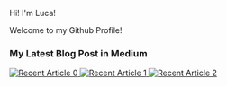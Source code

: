 Hi! I'm Luca!

Welcome to my Github Profile!

### My Latest Blog Post in Medium 

<!--
**4TINI/4TINI** is a ✨ _special_ ✨ repository because its `README.md` (this file) appears on your GitHub profile.

Here are some ideas to get you started:

- 🔭 I’m currently working on ...
- 🌱 I’m currently learning ...
- 👯 I’m looking to collaborate on ...
- 🤔 I’m looking for help with ...
- 💬 Ask me about ...
- 📫 How to reach me: ...
- 😄 Pronouns: ...
- ⚡ Fun fact: ...
-->



<a target="_blank" href="https://github-readme-medium-recent-article.vercel.app/medium/@luca4tini/0"><img src="https://github-readme-medium-recent-article.vercel.app/medium/@luca4tini/0" alt="Recent Article 0"> 
<a target="_blank" href="https://github-readme-medium-recent-article.vercel.app/medium/@luca4tini/1"><img src="https://github-readme-medium-recent-article.vercel.app/medium/@luca4tini/1" alt="Recent Article 1"> 
<a target="_blank" href="https://github-readme-medium-recent-article.vercel.app/medium/@luca4tini/2"><img src="https://github-readme-medium-recent-article.vercel.app/medium/@luca4tini/2" alt="Recent Article 2"> 


